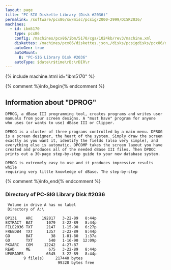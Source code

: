 ```yaml
---
layout: page
title: "PC-SIG Diskette Library (Disk #2036)"
permalink: /software/pcx86/sw/misc/pcsig/2000-2999/DISK2036/
machines:
  - id: ibm5170
    type: pcx86
    config: /machines/pcx86/ibm/5170/cga/1024kb/rev3/machine.xml
    diskettes: /machines/pcx86/diskettes.json,/disks/pcsigdisks/pcx86/diskettes.json
    autoGen: true
    autoMount:
      B: "PC-SIG Library Disk #2036"
    autoType: $date\r$time\rB:\rDIR\r
---
```


{% include machine.html id="ibm5170" %}

{% comment %}info_begin{% endcomment %}

## Information about "DPROG"

    DPROG, a dBase III programming tool, creates programs and writes user
    manuals from your screen designs. A "must have" program for anyone
    who uses (or wants to use) dBase III or Clipper.
    
    DPROG is a cluster of three programs controlled by a main menu. DPROG
    is a screen designer, the heart of the system. Simply draw the screen
    exactly as you want it, identify the fields (also very simple), and
    everything else is automatic. DPCOMP takes the screen layout you have
    created and produces all of the needed dBase III files. Then DPDOC
    prints out a 30-page step-by-step guide to your new database system.
    
    DPROG is extremely easy to use and it produces impressive results while
    requiring very little knowledge of dBase. The step-by-step
{% comment %}info_end{% endcomment %}


### Directory of PC-SIG Library Disk #2036

     Volume in drive A has no label
     Directory of A:\

    DP131    ARC    192817   3-22-89   8:44p
    EXTRACT  BAT      1079   3-22-89   8:44p
    FILE2036 TXT      2147   1-15-90   6:27p
    FREEDB4  TXT      1357   3-22-89   8:44p
    GO       BAT        38   1-01-80   1:37a
    GO       TXT       540   1-16-90  12:09p
    PKXARC   COM     12242   4-27-87
    READ     ME        675   3-22-89   8:44p
    UPGRADES          6545   3-22-89   8:44p
            9 file(s)     217440 bytes
                           99328 bytes free
